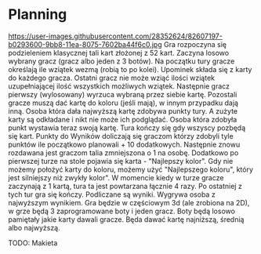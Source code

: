 # Planning
https://user-images.githubusercontent.com/28352624/82607197-b0293600-9bb8-11ea-8075-7602ba44f6c0.jpg
Gra rozpoczyna się podzieleniem klasycznej tali kart złożonej z 52 kart. Zaczyna losowo wybrany gracz (gracz albo jeden z 3 botów). Na początku tury gracze określają ile wziątek wezmą (robią to po kolei). Upominek składa się z karty do każdego gracza. Ostatni gracz nie może wziąć ilości wziątek uzupełniającej ilość wszystkich możliwych wziątek. Następnie gracz pierwszy (wylosowany) wyrzuca wybraną przez siebie kartę. Pozostali gracze muszą dać kartę do koloru (jeśli mają), w innym przypadku dają inną. Osoba która dała najwyższą kartę zdobywa punkty tury. A zużyte karty są odkładane i nikt nie może ich podglądać. Osoba która zdobyła punkt wystawia teraz swoją kartę. Tura kończy się gdy wszyscy pozbędą się kart. Punkty do Wyników doliczają się graczom którzy zdobyli tyle punktów ile początkowo planowali + 10 dodatkowych. Następnie znowu rozdawana jest graczom talia zmniejszona o 1 na osobę. Dodatkowo po pierwszej turze na stole pojawia się karta - "Najlepszy kolor". Gdy nie możemy położyć karty do koloru, możemy użyć "Najlepszego koloru", który jest silniejszy niż zwykły kolor". W momencie kiedy w turze gracze zaczynają z 1 kartą, tura ta jest powtarzana łącznie 4 razy. Po ostatniej z tych tur gra się kończy. Podliczane są wyniki. Wygrywa osoba z najwyższym wynikiem.
Gra będzie w częściowym 3d (ale zrobiona na 2D), w grze będą 3 zaprogramowane boty i jeden gracz. Boty będą losowo pamiętały jakie karty dawali gracze. Będa dawać kartę najniższą, średnią albo najwyższą. 

TODO: Makieta
